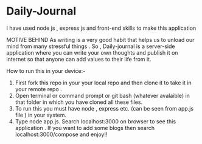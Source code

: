 # Daily-Journal
I have used node js , express js and front-end skills to make this application 

MOTIVE BEHIND
As writing is a very good habit that helps us to unload our mind from many stressful things . So , Daily-journal is a server-side application where you can write your own thoughts and publish it on internet so that anyone can add values to their life from it. 

How to run this in your device:-
1. First fork this repo in your your local repo and then clone it to take it in your remote repo .
2. Open terminal or command prompt or git bash (whatever avalaible) in that folder in which you have cloned all these files. 
3. To run this you must have node , express etc. (can be seen from app.js file ) in your system.
4. Type node app.js. Search localhost:3000 on browser to see this application . If you want to add some blogs then search localhost:3000/compose and enjoy!!
